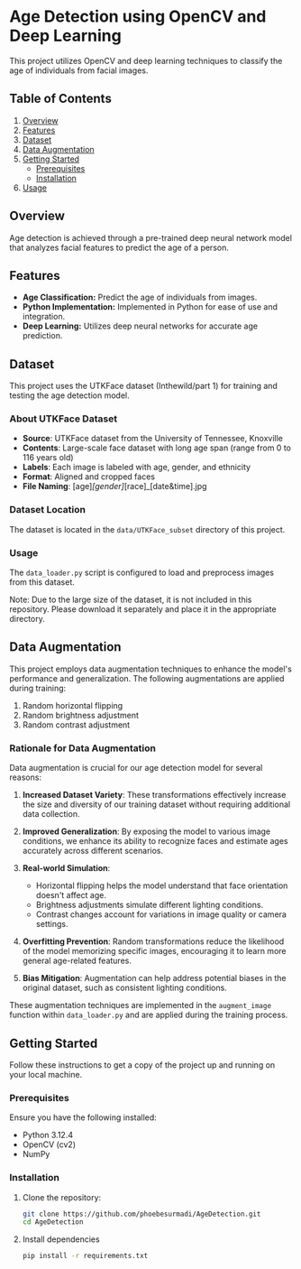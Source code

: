 # Age Detection using OpenCV and Deep Learning

This project utilizes OpenCV and deep learning techniques to classify the age of individuals from facial images.

## Table of Contents
1. [Overview](#overview)
2. [Features](#features)
3. [Dataset](#dataset)
4. [Data Augmentation](#data-augmentation)
5. [Getting Started](#getting-started)
   - [Prerequisites](#prerequisites)
   - [Installation](#installation)
6. [Usage](#usage)


## Overview

Age detection is achieved through a pre-trained deep neural network model that analyzes facial features to predict the age of a person.

## Features

- **Age Classification:** Predict the age of individuals from images.
- **Python Implementation:** Implemented in Python for ease of use and integration.
- **Deep Learning:** Utilizes deep neural networks for accurate age prediction.

## Dataset

This project uses the UTKFace dataset (Inthewild/part 1) for training and testing the age detection model.

### About UTKFace Dataset
- **Source**: UTKFace dataset from the University of Tennessee, Knoxville
- **Contents**: Large-scale face dataset with long age span (range from 0 to 116 years old)
- **Labels**: Each image is labeled with age, gender, and ethnicity
- **Format**: Aligned and cropped faces
- **File Naming**: [age]_[gender]_[race]_[date&time].jpg

### Dataset Location
The dataset is located in the `data/UTKFace_subset` directory of this project.

### Usage
The `data_loader.py` script is configured to load and preprocess images from this dataset.

Note: Due to the large size of the dataset, it is not included in this repository. Please download it separately and place it in the appropriate directory.

## Data Augmentation

This project employs data augmentation techniques to enhance the model's performance and generalization. The following augmentations are applied during training:

1. Random horizontal flipping
2. Random brightness adjustment
3. Random contrast adjustment

### Rationale for Data Augmentation

Data augmentation is crucial for our age detection model for several reasons:

1. **Increased Dataset Variety**: These transformations effectively increase the size and diversity of our training dataset without requiring additional data collection.

2. **Improved Generalization**: By exposing the model to various image conditions, we enhance its ability to recognize faces and estimate ages accurately across different scenarios.

3. **Real-world Simulation**:
   - Horizontal flipping helps the model understand that face orientation doesn't affect age.
   - Brightness adjustments simulate different lighting conditions.
   - Contrast changes account for variations in image quality or camera settings.

4. **Overfitting Prevention**: Random transformations reduce the likelihood of the model memorizing specific images, encouraging it to learn more general age-related features.

5. **Bias Mitigation**: Augmentation can help address potential biases in the original dataset, such as consistent lighting conditions.

These augmentation techniques are implemented in the `augment_image` function within `data_loader.py` and are applied during the training process.

## Getting Started

Follow these instructions to get a copy of the project up and running on your local machine.

### Prerequisites

Ensure you have the following installed:

- Python 3.12.4
- OpenCV (cv2)
- NumPy

### Installation

1. Clone the repository:
   ```bash
   git clone https://github.com/phoebesurmadi/AgeDetection.git
   cd AgeDetection
   ```
2. Install dependencies
   ```bash
   pip install -r requirements.txt
   ```

